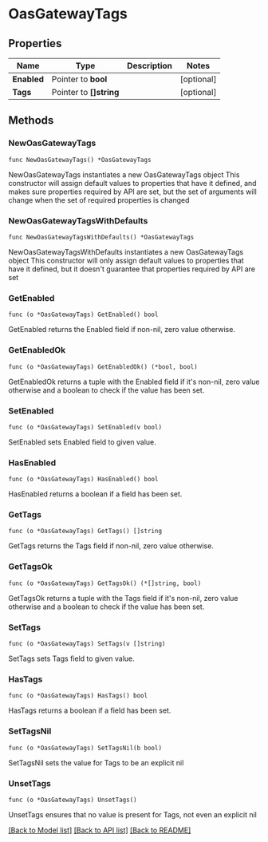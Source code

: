 # OasGatewayTags

## Properties

Name | Type | Description | Notes
------------ | ------------- | ------------- | -------------
**Enabled** | Pointer to **bool** |  | [optional] 
**Tags** | Pointer to **[]string** |  | [optional] 

## Methods

### NewOasGatewayTags

`func NewOasGatewayTags() *OasGatewayTags`

NewOasGatewayTags instantiates a new OasGatewayTags object
This constructor will assign default values to properties that have it defined,
and makes sure properties required by API are set, but the set of arguments
will change when the set of required properties is changed

### NewOasGatewayTagsWithDefaults

`func NewOasGatewayTagsWithDefaults() *OasGatewayTags`

NewOasGatewayTagsWithDefaults instantiates a new OasGatewayTags object
This constructor will only assign default values to properties that have it defined,
but it doesn't guarantee that properties required by API are set

### GetEnabled

`func (o *OasGatewayTags) GetEnabled() bool`

GetEnabled returns the Enabled field if non-nil, zero value otherwise.

### GetEnabledOk

`func (o *OasGatewayTags) GetEnabledOk() (*bool, bool)`

GetEnabledOk returns a tuple with the Enabled field if it's non-nil, zero value otherwise
and a boolean to check if the value has been set.

### SetEnabled

`func (o *OasGatewayTags) SetEnabled(v bool)`

SetEnabled sets Enabled field to given value.

### HasEnabled

`func (o *OasGatewayTags) HasEnabled() bool`

HasEnabled returns a boolean if a field has been set.

### GetTags

`func (o *OasGatewayTags) GetTags() []string`

GetTags returns the Tags field if non-nil, zero value otherwise.

### GetTagsOk

`func (o *OasGatewayTags) GetTagsOk() (*[]string, bool)`

GetTagsOk returns a tuple with the Tags field if it's non-nil, zero value otherwise
and a boolean to check if the value has been set.

### SetTags

`func (o *OasGatewayTags) SetTags(v []string)`

SetTags sets Tags field to given value.

### HasTags

`func (o *OasGatewayTags) HasTags() bool`

HasTags returns a boolean if a field has been set.

### SetTagsNil

`func (o *OasGatewayTags) SetTagsNil(b bool)`

 SetTagsNil sets the value for Tags to be an explicit nil

### UnsetTags
`func (o *OasGatewayTags) UnsetTags()`

UnsetTags ensures that no value is present for Tags, not even an explicit nil

[[Back to Model list]](../README.md#documentation-for-models) [[Back to API list]](../README.md#documentation-for-api-endpoints) [[Back to README]](../README.md)


